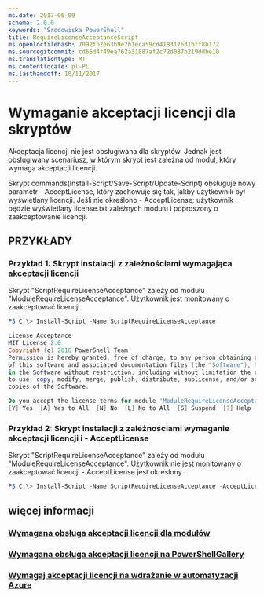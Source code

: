 ```yaml
---
ms.date: 2017-06-09
schema: 2.0.0
keywords: "Środowiska PowerShell"
title: RequireLicenseAcceptanceScript
ms.openlocfilehash: 7092fb2e63b9e2b1eca59cd418317631bff8b172
ms.sourcegitcommit: cd66d4f49ea762a31887af2c72d087b219ddbe10
ms.translationtype: MT
ms.contentlocale: pl-PL
ms.lasthandoff: 10/11/2017
---
```

# <a name="requiring-license-acceptance-for-scripts"></a>Wymaganie akceptacji licencji dla skryptów

Akceptacja licencji nie jest obsługiwana dla skryptów. Jednak jest obsługiwany scenariusz, w którym skrypt jest zależna od moduł, który wymaga akceptacji licencji.

Skrypt commands(Install-Script/Save-Script/Update-Script) obsługuje nowy parametr - AcceptLicense, który zachowuje się tak, jakby użytkownik był wyświetlany licencji. Jeśli nie określono - AcceptLicense; użytkownik będzie wyświetlany license.txt zależnych modułu i poproszony o zaakceptowanie licencji.

## <a name="examples"></a>PRZYKŁADY

### <a name="example-1-install-script-with-dependencies-requiring-license-acceptance"></a>Przykład 1: Skrypt instalacji z zależnościami wymagająca akceptacji licencji
Skrypt "ScriptRequireLicenseAcceptance" zależy od modułu "ModuleRequireLicenseAcceptance". Użytkownik jest monitowany o zaakceptować licencji.
```PowerShell
PS C:\> Install-Script -Name ScriptRequireLicenseAcceptance

License Acceptance
MIT License 2.0
Copyright (c) 2016 PowerShell Team
Permission is hereby granted, free of charge, to any person obtaining a copy
of this software and associated documentation files (the "Software"), to deal
in the Software without restriction, including without limitation the rights
to use, copy, modify, merge, publish, distribute, sublicense, and/or sell
copies of the Software.

Do you accept the license terms for module 'ModuleRequireLicenseAcceptance'.
[Y] Yes  [A] Yes to All  [N] No  [L] No to All  [S] Suspend  [?] Help (default is "N"): 
```

### <a name="example-2-install-script-with-dependencies-requiring-license-acceptance-and--acceptlicense"></a>Przykład 2: Skrypt instalacji z zależnościami wymaganie akceptacji licencji i - AcceptLicense
Skrypt "ScriptRequireLicenseAcceptance" zależy od modułu "ModuleRequireLicenseAcceptance". Użytkownik nie jest monitowany o zaakceptować licencji - AcceptLicense jest określony.
```PowerShell
PS C:\> Install-Script -Name ScriptRequireLicenseAcceptance -AcceptLicense
```

## <a name="more-details"></a>więcej informacji
### <a name="require-license-acceptance-support-for-modulesmodulerequirelicenseacceptancemd"></a>[Wymagana obsługa akceptacji licencji dla modułów](../module/RequireLicenseAcceptance.md)

### <a name="require-license-acceptance-support-on-powershellgallerypsgallerypsgalleryrequireslicenseacceptancemd"></a>[Wymagana obsługa akceptacji licencji na PowerShellGallery](../../psgallery/psgallery_requires_license_acceptance.md)

### <a name="require-license-acceptance-on-deploy-to-azure-automationpsgallerypsgallerydeploytoazureautomationrequirelicenseacceptancemd"></a>[Wymagaj akceptacji licencji na wdrażanie w automatyzacji Azure](../../psgallery/psgallery_deploy_to_azure_automation_requireLicenseAcceptance.md)
